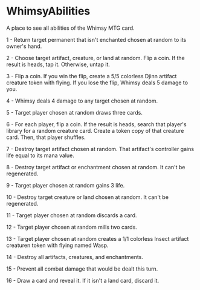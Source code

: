 # WhimsyAbilities
A place to see all abilities of the Whimsy MTG card.

1 - Return target permanent that isn't enchanted chosen at random to its owner's hand.

2 - Choose target artifact, creature, or land at random. Flip a coin. If the result is heads, tap it. Otherwise, untap it.

3 - Flip a coin. If you win the flip, create a 5/5 colorless Djinn artifact creature token with flying. If you lose the flip, Whimsy deals 5 damage to you.

4 - Whimsy deals 4 damage to any target chosen at random.

5 - Target player chosen at random draws three cards.

6 - For each player, flip a coin. If the result is heads, search that player's library for a random creature card. Create a token copy of that creature card. Then, that player shuffles.

7 - Destroy target artifact chosen at random. That artifact's controller gains life equal to its mana value.

8 - Destroy target artifact or enchantment chosen at random. It can't be regenerated.

9 - Target player chosen at random gains 3 life.

10 - Destroy target creature or land chosen at random. It can't be regenerated.

11 - Target player chosen at random discards a card.

12 - Target player chosen at random mills two cards.

13 - Target player chosen at random creates a 1/1 colorless Insect artifact creaturen token with flying named Wasp.

14 - Destroy all artifacts, creatures, and enchantments.

15 - Prevent all combat damage that would be dealt this turn.

16 - Draw a card and reveal it. If it isn't a land card, discard it.
